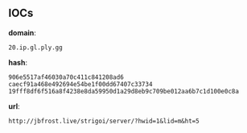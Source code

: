 
## IOCs

__domain__:

```text
20.ip.gl.ply.gg
```
__hash__:

```text
906e5517af46030a70c411c841208ad6
caecf91a468e492694e54be1f00dd67407c33734
19fff8df6f516a8f4238e8da59950d1a29d8eb9c709be012aa6b7c1d100e0c8a
```
__url__:

```text
http://jbfrost.live/strigoi/server/?hwid=1&lid=m&ht=5
```